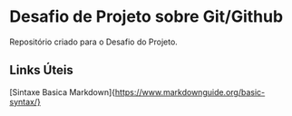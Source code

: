 # Desafio de Projeto sobre Git/Github
Repositório criado para o Desafio do Projeto.

## Links Úteis
[Sintaxe Basica Markdown]{https://www.markdownguide.org/basic-syntax/}
